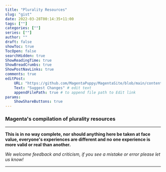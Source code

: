 ```yaml
---
title: "Plurality Resources"
slug: "gist"
date: 2022-03-28T00:14:35+11:00
tags: [""]
categories: [""]
series: [""]
author: ""
draft: false
showToc: true
TocOpen: false
searchHidden: true
ShowReadingTime: true
ShowBreadCrumbs: true
ShowPostNavLinks: true
comments: true
editPost:
    URL: "https://github.com/MagentaPuppy/MagentaSite/blob/main/content"
    Text: "Suggest Changes" # edit text
    appendFilePath: true # to append file path to Edit link
params:
    ShowShareButtons: true
---
```


### Magenta's compilation of plurality resources

---

**This is in no way complete, nor should anything here be taken at face value, everyone's experiences are different and no one experience is more valid or real than another.**

*We welcome feedback and criticism, if you see a mistake or error please let us know!*

---

<!--### About Us
